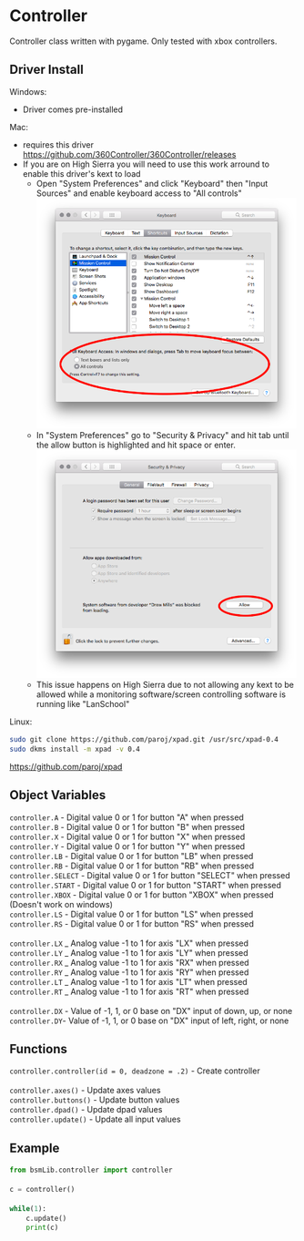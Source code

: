 # Controller

Controller class written with pygame. Only tested with xbox controllers.

## Driver Install

Windows:
- Driver comes pre-installed

Mac:
- requires this driver https://github.com/360Controller/360Controller/releases
- If you are on High Sierra you will need to use this work arround to enable this driver's kext to load
  - Open "System Preferences" and click "Keyboard" then "Input Sources" and enable keyboard access to "All controls" </br>
  ![alt text](https://github.com/BSMRKRS/bsmLib/blob/master/docs/pics/keyboard.png)
  - In "System Preferences" go to "Security & Privacy" and hit tab until the allow button is highlighted and hit space or enter. </br>
  ![alt text](https://github.com/BSMRKRS/bsmLib/blob/master/docs/pics/allow.png)
  - This issue happens on High Sierra due to not allowing any kext to be allowed while a monitoring software/screen controlling software is running like "LanSchool"

Linux:
```bash
sudo git clone https://github.com/paroj/xpad.git /usr/src/xpad-0.4
sudo dkms install -m xpad -v 0.4
```

https://github.com/paroj/xpad

## Object Variables
`controller.A` - Digital value 0 or 1 for button "A" when pressed </br>
`controller.B` - Digital value 0 or 1 for button "B" when pressed </br>
`controller.X` - Digital value 0 or 1 for button "X" when pressed </br>
`controller.Y` - Digital value 0 or 1 for button "Y" when pressed </br>
`controller.LB` - Digital value 0 or 1 for button "LB" when pressed </br>
`controller.RB` - Digital value 0 or 1 for button "RB" when pressed </br>
`controller.SELECT` - Digital value 0 or 1 for button "SELECT" when pressed </br>
`controller.START` - Digital value 0 or 1 for button "START" when pressed </br>
`controller.XBOX` - Digital value 0 or 1 for button "XBOX" when pressed (Doesn't work on windows)</br>
`controller.LS` - Digital value 0 or 1 for button "LS" when pressed </br>
`controller.RS` - Digital value 0 or 1 for button "RS" when pressed </br>
</br>
`controller.LX` _ Analog value -1 to 1 for axis "LX" when pressed </br>
`controller.LY` _ Analog value -1 to 1 for axis "LY" when pressed </br>
`controller.RX` _ Analog value -1 to 1 for axis "RX" when pressed </br>
`controller.RY` _ Analog value -1 to 1 for axis "RY" when pressed </br>
`controller.LT` _ Analog value -1 to 1 for axis "LT" when pressed </br>
`controller.RT` _ Analog value -1 to 1 for axis "RT" when pressed </br>
</br>
`controller.DX` - Value of -1, 1, or 0 base on "DX" input of down, up, or none </br>
`controller.DY`- Value of -1, 1, or 0 base on "DX" input of left, right, or none </br>

## Functions
`controller.controller(id = 0, deadzone = .2)` - Create controller </br>
</br>
`controller.axes()` - Update axes values </br>
`controller.buttons()` - Update button values </br>
`controller.dpad()` - Update dpad values </br>
`controller.update()` - Update all input values </br>

## Example

```python
from bsmLib.controller import controller

c = controller()

while(1):
    c.update()
    print(c)
```
